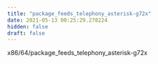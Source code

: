```yaml
---
title: "package_feeds_telephony_asterisk-g72x"
date: 2021-05-13 00:25:29.278224
hidden: false
draft: false
---
```


x86/64/package_feeds_telephony_asterisk-g72x

